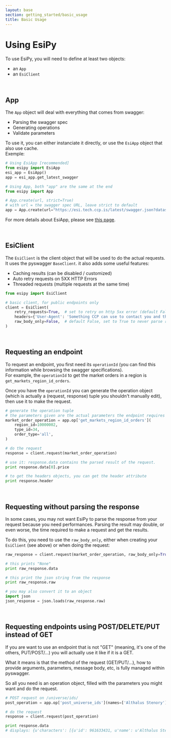 ```yaml
---
layout: base
section: getting_started/basic_usage
title: Basic Usage
---
```

# Using EsiPy

To use EsiPy, you will need to define at least two objects:
* an `App`
* an `EsiClient`

&nbsp;

## App

The `App` object will deal with everything that comes from swagger: 
* Parsing the swagger spec
* Generating operations
* Validate parameters

To use it, you can either instanciate it directly, or use the `EsiApp` object that also use cache. <br>
Exemple:
```python
# Using EsiApp [recommended]
from esipy import EsiApp
esi_app = EsiApp()
app = esi_app.get_latest_swagger

# Using App, both "app" are the same at the end
from esipy import App

# App.create(url, strict=True)
# with url = the swagger spec URL, leave strict to default
app = App.create(url="https://esi.tech.ccp.is/latest/swagger.json?datasource=tranquility")
```

<div class="alert alert-dismissible alert-info">
    For more details about EsiApp, please see <a href="/EsiPy/getting_started/esiapp/">this page</a>.
</div>

&nbsp;

## EsiClient

The `EsiClient` is the client object that will be used to do the actual requests.<br>
It uses the pyswagger `BaseClient`. it also adds some useful features:
* Caching results (can be disabled / customized)
* Auto retry requests on 5XX HTTP Errors
* Threaded requests (multiple requests at the same time)

```python
from esipy import EsiClient

# basic client, for public endpoints only
client = EsiClient(
    retry_requests=True,  # set to retry on http 5xx error (default False)
    headers={'User-Agent': 'Something CCP can use to contact you and that define your app'},
    raw_body_only=False,  # default False, set to True to never parse response and only return raw JSON string content.
)
```

&nbsp;

## Requesting an endpoint

To request an endpoint, you first need its `operationId` (you can find this information while browsing the swagger specifications).<br>
For example, the `operationId` to get the market orders in a region is `get_markets_region_id_orders`.

Once you have the `operationId` you can generate the operation object (which is actually a (request, response) tuple you shouldn't manually edit), then use it to make the request.

```python
# generate the operation tuple
# the parameters given are the actual parameters the endpoint requires
market_order_operation = app.op['get_markets_region_id_orders'](
    region_id=10000002,
    type_id=34,
    order_type='all',
)

# do the request
response = client.request(market_order_operation)

# use it: response.data contains the parsed result of the request.
print response.data[0].price

# to get the headers objects, you can get the header attribute
print response.header
```

&nbsp;

## Requesting without parsing the response

In some cases, you may not want EsiPy to parse the response from your request because you need performances. Parsing the result may double, or even worse, the time required to make a request and get the results. 

To do this, you need to use the `raw_body_only`, either when creating your `EsiClient` (see above) or when doing the request:

```python
raw_response = client.request(market_order_operation, raw_body_only=True)

# this prints "None"
print raw_response.data

# this print the json string from the response
print raw_response.raw

# you may also convert it to an object
import json
json_response = json.loads(raw_response.raw)
``` 

&nbsp;

## Requesting endpoints using POST/DELETE/PUT instead of GET

If you are want to use an endpoint that is not "GET" (meaning, it's one of the others, PUT/POST/...) you will actually use it like if it is a GET.

What it means is that the method of the request (GET/PUT/...), how to provide arguments, parameters, message body, etc, is fully managed within pyswagger.

So all you need is an operation object, filled with the parameters you might want and do the request.

```python
# POST request on /universe/ids/
post_operation = app.op['post_universe_ids'](names=['Althalus Stenory'])

# do the request
response = client.request(post_operation)

print response.data
# displays: {u'characters': [{u'id': 961633431, u'name': u'Althalus Stenory'}]}
```
